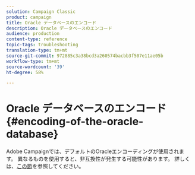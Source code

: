 ```yaml
---
solution: Campaign Classic
product: campaign
title: Oracle データベースのエンコード
description: Oracle データベースのエンコード
audience: production
content-type: reference
topic-tags: troubleshooting
translation-type: tm+mt
source-git-commit: 972885c3a38bcd3a260574bacbb3f507e11ae05b
workflow-type: tm+mt
source-wordcount: '39'
ht-degree: 58%

---
```



# Oracle データベースのエンコード{#encoding-of-the-oracle-database}

Adobe Campaignでは、デフォルトのOracleエンコーディングが使用されます。 異なるものを使用すると、非互換性が発生する可能性があります。 詳しくは、[この節](../../installation/using/database.md#oracle)を参照してください。
